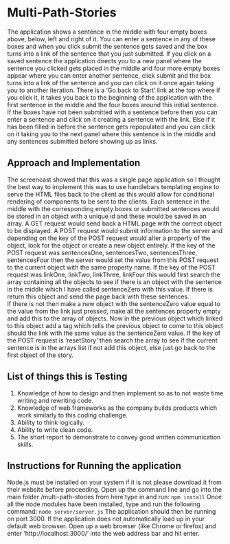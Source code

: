 # Multi-Path-Stories

The application shows a sentence in the middle with four empty boxes above, below, left and right of it. You can enter a sentence in any of these boxes and when you click submit the sentence gets saved and the box turns into a link of the sentence that you just submitted.
If you click on a saved sentence the application directs you to a new panel where the sentence you clicked gets placed in the middle and four more empty boxes appear where you can enter another sentence, click submit and the box turns into a link of the sentence and you can click on it once again taking you to another iteration.
There is a ‘Go back to Start’ link at the top where if you click it, it takes you back to the beginning of the application with the first sentence in the middle and the four boxes around this initial sentence. If the boxes have not been submitted with a sentence before then you can enter a sentence and click on it creating a sentence with the link. Else if it has been filled in before the sentence gets repopulated and you can click on it taking you to the next panel where this sentence is in the middle and any sentences submitted before showing up as links.

## Approach and Implementation
The screencast showed that this was a single page application so I thought the best way to implement this was to use handlebars templating engine to serve the HTML files back to the client as this would allow for conditional rendering of components to be sent to the clients.
Each sentence in the middle with the corresponding empty boxes or submitted sentences would be stored in an object with a unique id and these would be saved in an array.
A GET request would send back a HTML page with the correct object to be displayed.
A POST request would submit information to the server and depending on the key of the POST request would alter a property of the object, look for the object or create a new object entirely.
If the key of the POST request was sentencesOne, sentencesTwo, sentencesThree, sentencesFour then the server would set the value from this POST request to the current object with the same property name.
If the key of the POST request was linkOne, linkTwo, linkThree, linkFour this would first search the array containing all the objects to see if there is an object with the sentence in the middle which I have called sentenceZero with this value.
If there is return this object and send the page back with these sentences.  
If there is not then make a new object with the sentenceZero value equal to the value from the link just pressed, make all the sentences property empty and add this to the array of objects. Now in the previous object which linked to this object add a tag which tells the previous object to come to this object should the link with the same value as the sentenceZero value.
If the key of the POST request is ‘resetStory’ then search the array to see if the current sentence is in the arrays list if not add this object, else just go back to the first object of the story.

## List of things this is Testing
1) Knowledge of how to design and then implement so as to not waste time writing and rewriting code.
2) Knowledge of web frameworks as the company builds products which work similarly to this coding challenge.
3) Ability to think logically.
4) Ability to write clean code.
5) The short report to demonstrate to convey good written communication skills.

## Instructions for Running the application
Node.js must be installed on your system if it is not please download it from their website before proceeding. Open up the command line and go into the main folder /multi-path-stories from here type in and run:
`npm install`
Once all the node modules have been installed, type and run the following command:
`node server/server.js`
The application should then be running on port 3000. If the application does not automatically load up in your default web browser. Open up a web browser (like Chrome or firefox) and enter ‘http://localhost:3000/’ into the web address bar and hit enter.
